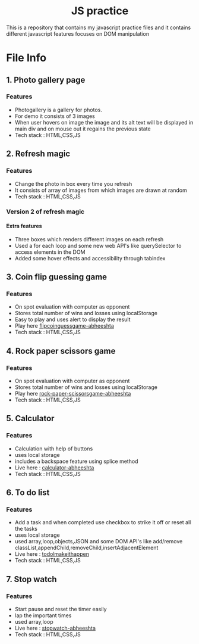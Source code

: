 <h1 align="center">JS practice</h1>
This is a repository that contains my javascript practice files and it contains different javascript features focuses on DOM manipulation

# File Info

## 1. Photo gallery page
### Features
- Photogallery is a gallery for photos.
- For demo it consists of 3 images
- When user hovers on image the image and its alt text will be displayed in main div and on mouse out it regains the previous state
- Tech stack : HTML,CSS,JS

## 2. Refresh magic
### Features
- Change the photo in box every time you refresh
- It consists of array of images from which images are drawn at random
- Tech stack : HTML,CSS,JS
### Version 2 of refresh magic
#### Extra features
- Three boxes which renders different images on each refresh
- Used a for each loop and some new web API's like querySelector to access elements in the DOM
- Added some hover effects and accessibility through tabindex

## 3. Coin flip guessing game
### Features
- On spot evaluation with computer as opponent
- Stores total number of wins and losses using localStorage
- Easy to play and uses alert to display the result
- Play here [flipcoinguessgame-abheeshta](https://flipcoinguessgame.netlify.app/)
- Tech stack : HTML,CSS,JS

## 4. Rock paper scissors game
### Features
- On spot evaluation with computer as opponent
- Stores total number of wins and losses using localStorage
- Play here [rock-paper-scissorsgame-abheeshta](https://nostalgicrockpaperscissorsgame.netlify.app/)
- Tech stack : HTML,CSS,JS

## 5. Calculator
### Features
- Calculation with help of buttons
- uses local storage
- includes a backspace feature using splice method
- Live here : [calculator-abheeshta](https://calculatorbyabheeshta.netlify.app/)
- Tech stack : HTML,CSS,JS

## 6. To do list
### Features
- Add a task and when completed use checkbox to strike it off or reset all the tasks
- uses local storage
- used array,loop,objects,JSON and some DOM API's like add/remove classList,appendChild,removeChild,insertAdjacentElement
- Live here : [todolmakeithappen](https://todomakeithappen.netlify.app/)
- Tech stack : HTML,CSS,JS

## 7. Stop watch
### Features
- Start pause and reset the timer easily
- lap the important times
- used array,loop
- Live here : [stopwatch-abheeshta](https://stopwatchbyabheeshta.netlify.app/)
- Tech stack : HTML,CSS,JS

